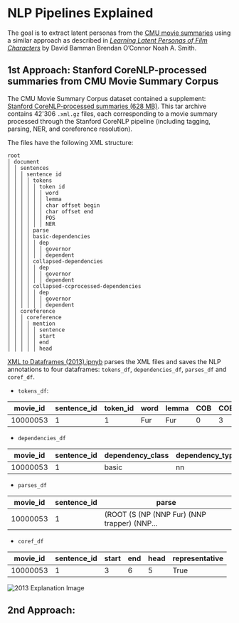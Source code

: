 # NLP Pipelines Explained

The goal is to extract latent personas from the [CMU movie summaries](https://www.cs.cmu.edu/~ark/personas/#:~:text=Dataset%20%5B46%20M%5D%20and%20readme%3A%2042%2C306%20movie%20plot%20summaries) using a similar approach as described in [*Learning Latent Personas of Film Characters*](https://www.cs.cmu.edu/~dbamman/pubs/pdf/bamman+oconnor+smith.acl13.pdf) by David Bamman Brendan O’Connor Noah A. Smith. 


## 1st Approach: Stanford CoreNLP-processed summaries from CMU Movie Summary Corpus

The CMU Movie Summary Corpus dataset contained a supplement: [Stanford CoreNLP-processed summaries (628 MB)](https://www.cs.cmu.edu/~ark/personas/#:~:text=Supplement%3A%20Stanford%20CoreNLP%2Dprocessed%20summaries%20%5B628%20M%5D). This tar archive contains 42'306 `.xml.gz` files, each corresponding to a movie summary processed through the Stanford CoreNLP pipeline (including tagging, parsing, NER, and coreference resolution).

The files have the following XML structure:
```
root
│ document
│ │ sentences
│ │ │ sentence id
│ │ │ │ tokens
│ │ │ │ │ token id
│ │ │ │ │ │ word
│ │ │ │ │ │ lemma
│ │ │ │ │ │ char offset begin
│ │ │ │ │ │ char offset end
│ │ │ │ │ │ POS
│ │ │ │ │ │ NER
│ │ │ │ parse
│ │ │ │ basic-dependencies
│ │ │ │ │ dep
│ │ │ │ │ │ governor
│ │ │ │ │ │ dependent
│ │ │ │ collapsed-dependencies
│ │ │ │ │ dep
│ │ │ │ │ │ governor
│ │ │ │ │ │ dependent
│ │ │ │ collapsed-ccprocessed-dependencies
│ │ │ │ │ dep
│ │ │ │ │ │ governor
│ │ │ │ │ │ dependent
│ │ coreference
│ │ │ coreference
│ │ │ │ mention
│ │ │ │ │ sentence
│ │ │ │ │ start
│ │ │ │ │ end
│ │ │ │ │ head
```

[XML to Dataframes (2013).ipnyb](https://github.com/epfl-ada/ada-2023-project-crunchychicken/blob/main/pipelines/XML%20to%20Dataframes%20(2013).ipynb) parses the XML files and saves the NLP annotations to four dataframes: `tokens_df`, `dependencies_df`, `parses_df` and `coref_df`.

- `tokens_df`:

| movie_id | sentence_id | token_id | word | lemma | COB | COE | POS | NER |
|----------|-------------|----------|------|-------|-----|-----|-----|-----|
| 10000053 | 1           | 1        | Fur  | Fur   | 0   | 3   | NNP | O   |

- `dependencies_df`

| movie_id | sentence_id | dependency_class | dependency_type | governor_id | governor_word | dependent_id | dependent_word |
|----------|-------------|------------------|-----------------|-------------|---------------|--------------|----------------|
| 10000053 | 1           | basic            | nn              | 6           | te            | 1            | Fur            |


- `parses_df`

| movie_id | sentence_id | parse                                         |
|----------|-------------|-----------------------------------------------|
| 10000053 | 1           | (ROOT (S (NP (NNP Fur) (NNP trapper) (NNP...  |


- `coref_df`

| movie_id | sentence_id | start | end | head | representative |
|----------|-------------|-------|-----|------|----------------|
| 10000053 | 1           | 3     | 6   | 5    | True           |


![2013 Explanation Image](https://i.postimg.cc/5yZsSVFd/image-2023-12-12-213128256.png)

## 2nd Approach: 

